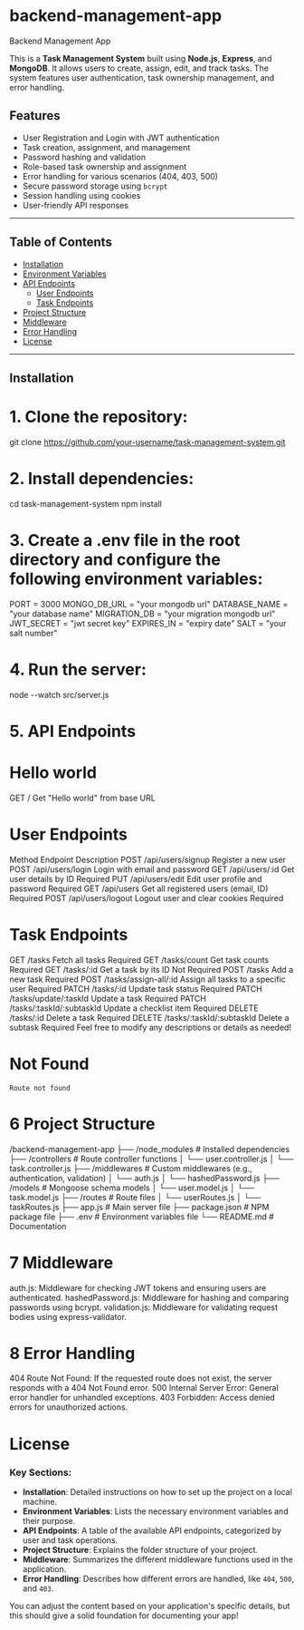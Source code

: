 # backend-management-app
Backend Management App


This is a **Task Management System** built using **Node.js**, **Express**, and **MongoDB**. It allows users to create, assign, edit, and track tasks. The system features user authentication, task ownership management, and error handling.

## Features

- User Registration and Login with JWT authentication
- Task creation, assignment, and management
- Password hashing and validation
- Role-based task ownership and assignment
- Error handling for various scenarios (404, 403, 500)
- Secure password storage using `bcrypt`
- Session handling using cookies
- User-friendly API responses

---

## Table of Contents

- [Installation](#installation)
- [Environment Variables](#environment-variables)
- [API Endpoints](#api-endpoints)
  - [User Endpoints](#user-endpoints)
  - [Task Endpoints](#task-endpoints)
- [Project Structure](#project-structure)
- [Middleware](#middleware)
- [Error Handling](#error-handling)
- [License](#license)

---

## Installation

 # 1. Clone the repository:

   git clone https://github.com/your-username/task-management-system.git


 # 2. Install dependencies:
   
   cd task-management-system
   npm install


# 3. Create a .env file in the root directory and configure the following environment variables:

PORT = 3000
MONGO_DB_URL = "your mongodb url"
DATABASE_NAME = "your database name"
MIGRATION_DB = "your migration mongodb url"
JWT_SECRET = "jwt secret key"
EXPIRES_IN = "expiry date"
SALT = "your salt number"


# 4. Run the server:

   node --watch src/server.js


# 5. API Endpoints 

  # Hello world
  GET / Get "Hello world" from base URL

   
  # User Endpoints
   Method	Endpoint	Description
   POST	/api/users/signup	Register a new user
   POST	/api/users/login	Login with email and password
   GET	/api/users/:id	Get user details by ID Required
   PUT	/api/users/edit	Edit user profile and password Required
   GET	/api/users	Get all registered users (email, ID) Required
   POST	/api/users/logout	Logout user and clear cookies Required
   

   # Task Endpoints        
   GET	/tasks	Fetch all tasks	Required
   GET	/tasks/count	Get task counts	Required
   GET	/tasks/:id	Get a task by its ID	Not Required
   POST	/tasks	Add a new task	Required
   POST	/tasks/assign-all/:id	Assign all tasks to a specific user	Required
   PATCH	/tasks/:id	Update task status	Required
   PATCH	/tasks/update/:taskId	Update a task	Required
   PATCH	/tasks/:taskId/:subtaskId	Update a checklist item	Required
   DELETE	/tasks/:id	Delete a task	Required
   DELETE	/tasks/:taskId/:subtaskId	Delete a subtask	Required
   Feel free to modify any descriptions or details as needed!

  # Not Found
    Route not found


# 6 Project Structure

   /backend-management-app
├── /node_modules         # Installed dependencies
├── /controllers          # Route controller functions
│   └── user.controller.js
│   └── task.controller.js
├── /middlewares          # Custom middlewares (e.g., authentication, validation)
│   └── auth.js
│   └── hashedPassword.js
├── /models               # Mongoose schema models
│   └── user.model.js
│   └── task.model.js
├── /routes               # Route files
│   └── userRoutes.js
│   └── taskRoutes.js
├── app.js                # Main server file
├── package.json          # NPM package file
├── .env                  # Environment variables file
└── README.md             # Documentation




# 7 Middleware
auth.js: Middleware for checking JWT tokens and ensuring users are authenticated.
hashedPassword.js: Middleware for hashing and comparing passwords using bcrypt.
validation.js: Middleware for validating request bodies using express-validator.


# 8 Error Handling
404 Route Not Found: If the requested route does not exist, the server responds with a 404 Not Found error.
500 Internal Server Error: General error handler for unhandled exceptions.
403 Forbidden: Access denied errors for unauthorized actions.





# License

    
### Key Sections:
- **Installation**: Detailed instructions on how to set up the project on a local machine.
- **Environment Variables**: Lists the necessary environment variables and their purpose.
- **API Endpoints**: A table of the available API endpoints, categorized by user and task operations.
- **Project Structure**: Explains the folder structure of your project.
- **Middleware**: Summarizes the different middleware functions used in the application.
- **Error Handling**: Describes how different errors are handled, like `404`, `500`, and `403`.

You can adjust the content based on your application's specific details, but this should give a solid foundation for documenting your app!
